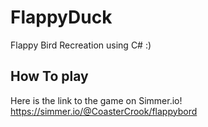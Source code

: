 # FlappyDuck
 Flappy Bird Recreation using C# :)
 
 ## How To play
 Here is the link to the game on Simmer.io! https://simmer.io/@CoasterCrook/flappybord

